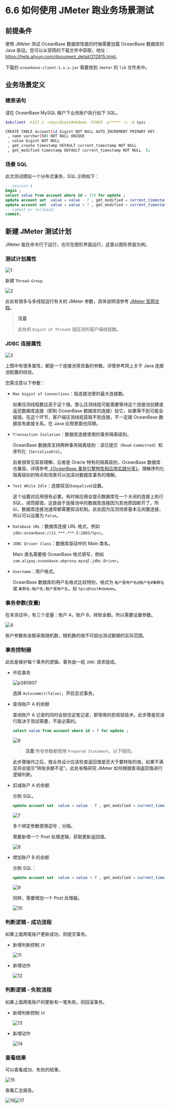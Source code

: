 # 6.6 如何使用 JMeter 跑业务场景测试

## 前提条件

使用 JMeter 测试 OceanBase 数据库性能的时候需要加载 OceanBase 数据库的 Java 驱动。您可以从官网的下载文件中获取，地址：<https://help.aliyun.com/document_detail/212815.html>。

下载的 `oceanbase-client-1.x.x.jar` 需要放到 `Jmeter` 的 `lib` 文件夹中。

## 业务场景定义

### 建表语句

请在 OceanBase MySQL 租户下业务账户执行如下 SQL。

```bash
$obclient -h127.1 -utpcc@test#obdemo -P2883 -p***** -c -A tpcc

CREATE TABLE account(id bigint NOT NULL AUTO_INCREMENT PRIMARY KEY
 , name varchar(50) NOT NULL UNIQUE 
 , value bigint NOT NULL
 , gmt_create timestamp DEFAULT current_timestamp NOT NULL 
 , gmt_modified timestamp DEFAULT current_timestamp NOT NULL  );
```

### 场景 SQL

此次测试模拟一个分布式事务，SQL 示例如下：

```sql
-- session A
begin ;
select value from account where id = 174 for update ;
update account set  value = value - 7 , gmt_modified = current_timestamp where id = 174 ;
update account set  value = value + 7 , gmt_modified = current_timestamp where id = 165 ;
-- commit or rollback;
commit;
```

## 新建 JMeter 测试计划

JMeter 能在命令行下运行，也可在图形界面运行，这里以图形界面为例。

### 测试计划属性

![1](https://help-static-aliyun-doc.aliyuncs.com/assets/img/zh-CN/9617081461/p380801.jpeg)

新建 `Thread-Group`

![2](https://help-static-aliyun-doc.aliyuncs.com/assets/img/zh-CN/0717081461/p380802.jpeg)

此处有很多与多线程运行有关的 JMeter 参数，具体说明请参考 [JMeter 官网文档](https://jmeter.apache.org/)。

> **注意**
>
> 此处的 `bigint of Threads` 指压测的客户端线程数。

### JDBC 连接属性

![3](https://help-static-aliyun-doc.aliyuncs.com/assets/img/zh-CN/0717081461/p380805.jpeg)

上图中有很多属性，都是一个连接池常具备的参数。详情参考网上关于 Java 连接池配置的经验。

您需注意以下参数：

* `Max bigint of Connections`：指连接池里的最大连接数。

  如果压测线程数远高于这个值，那么压测线程可能需要等待这个连接池创建或返还数据库连接（即到 OceanBase 数据库的连接）给它，如果等不到可能会报错。在这个环节，客户端压测线程获取不到连接，不一定跟 OceanBase 数据库有直接关系。在 Java 应用里面也同理。
  
* `Transaction Isolation`：数据库连接使用的事务隔离级别。

  OceanBase 数据库支持两种事务隔离级别：读已提交（`Read-Committed`）和序列化（`Serializable`）。

  前者很常见容易理解，后者是 Oracle 特有的隔离级别，OceanBase 数据库也兼容。详情参考[《OceanBase 事务引擎特性和应用实践分享》](https://open.oceanbase.com/blog/1100192?currentPage=16)，理解序列化隔离级别的特点和场景可以加深对数据库事务的理解。
  
* `Test While Idle`：连接探活(`keepalive`)设置。

  这个设置对应用很有必要。有时候应用会提示数据库在一个关闭的连接上执行 SQL，进而报错，这是由于连接池中的数据库连接因为其他原因断开了。所以，数据库连接池通常都需要探活机制。此处因为压测场景基本无闲置连接，所以可以设置为 `False`。
  
* `Database URL`：数据库连接 URL 格式，例如 `jdbc:oceanbase://11.***.***.5:2883/tpcc`。

* `JDBC Driver Class`：数据库驱动中的 Main 类名。

  Main 类名需要按 OceanBase 格式填写，例如`com.alipay.oceanbase.obproxy.mysql.jdbc.Driver`。
  
* `Username`：用户格式。

  OceanBase 数据库的用户名格式比较特别，格式为 `租户里用户名@租户名#集群名` 或 `集群名:租户名:租户里用户名`，如 `tpcc@test#obdemo`。
  
### 事务参数(变量)

在本测试中，有三个变量：账户 A，账户 B，转账金额。所以需要设置参数。

![4](https://help-static-aliyun-doc.aliyuncs.com/assets/img/zh-CN/0717081461/p380806.jpeg)

账户参数和金额采取随机数，随机数的值不可超出测试数据的实际范围。

### 事务控制器

此处是维护每个事务的逻辑。事务由一组 `JDBC` 请求组成。

* 开启事务

  ![p380807](https://help-static-aliyun-doc.aliyuncs.com/assets/img/zh-CN/7070981461/p383315.jpeg)

  选择 `Autocommit(false)`，开启显式事务。
  
* 查询账户 A 的余额

  查询账户 A 记录的同时会锁住这笔记录，即常用的悲观锁技术。此步骤是否进行取决于测试需要，不是必需的。

  ```sql
  select value from account where id = ? for update ;
  ```

  ![6](https://help-static-aliyun-doc.aliyuncs.com/assets/img/zh-CN/0717081461/p380809.jpeg)
  
  > **注意**
  > 所有参数都使用 `Prepared Statement`，以下相同。

  此步骤操作之后，按业务设计应该检查返回值是否大于要转账的值，如果不满足将会提示“转账余额不足”。此处省略研究 JMeter 如何根据查询返回值进行逻辑判断。
  
* 扣减账户 A 的余额

  示例 SQL。

  ```sql
  update account set  value = value - ? , gmt_modified = current_timestamp where id = ? ;
  ```

  ![7](https://help-static-aliyun-doc.aliyuncs.com/assets/img/zh-CN/0717081461/p380812.jpeg)

  多个绑定参数使用逗号 `,` 分隔。

  需要新增一个 Post 处理逻辑，获取更新返回值。

  ![8](https://help-static-aliyun-doc.aliyuncs.com/assets/img/zh-CN/0717081461/p380814.jpeg)
  
* 增加账户 B 的余额

  示例 SQL：

  ```sql
  update account set  value = value + ? , gmt_modified = current_timestamp where id = ? ;
  ```

  ![9](https://help-static-aliyun-doc.aliyuncs.com/assets/img/zh-CN/0717081461/p380815.jpeg)

  同样，需要增加一个 Post 处理器。

  ![10](https://help-static-aliyun-doc.aliyuncs.com/assets/img/zh-CN/0717081461/p380817.jpeg)
  
### 判断逻辑 - 成功流程

如果上面两笔账户更新成功，则提交事务。

* 新增判断控制 `IF`

  ![11](https://help-static-aliyun-doc.aliyuncs.com/assets/img/zh-CN/0717081461/p380818.jpeg)
  
* 新增动作

  ![12](https://help-static-aliyun-doc.aliyuncs.com/assets/img/zh-CN/1717081461/p380819.jpeg)
  
### 判断逻辑 - 失败流程

如果上面两笔账户的更新有一笔失败，则回滚事务。

* 新增判断控制 `IF`

  ![13](https://help-static-aliyun-doc.aliyuncs.com/assets/img/zh-CN/1717081461/p380820.jpeg)
  
* 新增动作

  ![14](https://help-static-aliyun-doc.aliyuncs.com/assets/img/zh-CN/1717081461/p380821.jpeg)
  
### 查看结果

可以查看成功、失败的结果。

![15](https://help-static-aliyun-doc.aliyuncs.com/assets/img/zh-CN/1717081461/p380825.jpeg)

查看汇总报告。

![16](https://help-static-aliyun-doc.aliyuncs.com/assets/img/zh-CN/1717081461/p380826.jpeg)![17](https://help-static-aliyun-doc.aliyuncs.com/assets/img/zh-CN/1717081461/p380827.jpeg)
